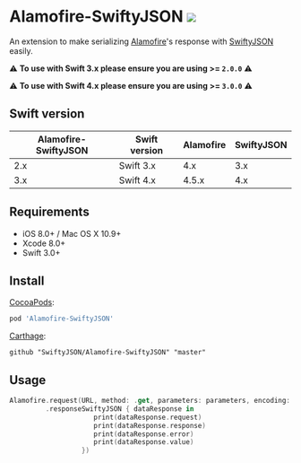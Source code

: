 # Alamofire-SwiftyJSON ![](https://travis-ci.org/SwiftyJSON/Alamofire-SwiftyJSON.svg?branch=master)

An extension to make serializing [Alamofire](https://github.com/Alamofire/Alamofire)'s response with [SwiftyJSON](https://github.com/SwiftyJSON/SwiftyJSON) easily.

⚠️ **To use with Swift 3.x please ensure you are using >= `2.0.0`** ⚠️

⚠️ **To use with Swift 4.x please ensure you are using >= `3.0.0`** ⚠️

## Swift version

Alamofire-SwiftyJSON | Swift version | Alamofire | SwiftyJSON
-------------        | --------------| ----------| ----------
2.x                  | Swift 3.x     |    4.x    |  3.x
3.x                  | Swift 4.x     |    4.5.x  |  4.x

## Requirements

- iOS 8.0+ / Mac OS X 10.9+
- Xcode 8.0+
- Swift 3.0+

## Install

[CocoaPods](https://cocoapods.org/):

```ruby
pod 'Alamofire-SwiftyJSON'
```

[Carthage](https://github.com/Carthage/Carthage):

```
github "SwiftyJSON/Alamofire-SwiftyJSON" "master"
```

## Usage

```swift
Alamofire.request(URL, method: .get, parameters: parameters, encoding: URLEncoding.default)
         .responseSwiftyJSON { dataResponse in
                     print(dataResponse.request)
                     print(dataResponse.response)
                     print(dataResponse.error)
                     print(dataResponse.value)
                  })
```
